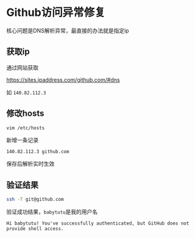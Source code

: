# Github访问异常修复

核心问题是DNS解析异常，最直接的办法就是指定ip

## 获取ip

通过网站获取

https://sites.ipaddress.com/github.com/#dns

如 `140.82.112.3`

## 修改hosts

```bash
vim /etc/hosts
```

新增一条记录

```
140.82.112.3 github.com
```

保存后解析实时生效

## 验证结果

```bash
ssh -T git@github.com
```

验证成功结果，`babytutu`是我的用户名

```
Hi babytutu! You've successfully authenticated, but GitHub does not provide shell access.
```
